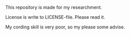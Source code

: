 This repository is made for my researchment.

License is write to LICENSE-file. Please read it.

My cording skill is very poor, so my please some advise.